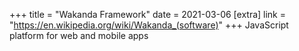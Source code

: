 +++
title = "Wakanda Framework"
date = 2021-03-06
[extra]
link = "https://en.wikipedia.org/wiki/Wakanda_(software)"
+++
JavaScript platform for web and mobile apps


